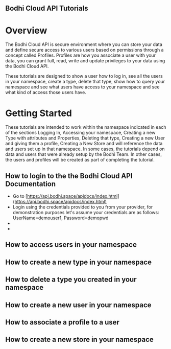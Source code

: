 Bodhi Cloud API Tutorials
---------

# Overview
The Bodhi Cloud API is secure environment where you can store your data and define secure access to various users based on permissions through a concept called Profiles.  Profiles are how you associate a user with your data, you can grant full, read, write and update privileges to your data using the Bodhi Cloud API.  

These tutorials are designed to show a user how to log in, see all the users in your namespace, create a type, delete that type, show how to query your namespace and see what users have access to your namespace and see what kind of access those users have.

# Getting Started
These tutorials are intended to work within the namespace indicated in each of the sections Logging In, Accessing your namespace, Creating a new Type with attributes and Properties, Deleting that type, Creating a new User and giving them a profile, Creating a New Store and will reference the data and users set up in that namespace.  In some cases, the tutorials depend on data and users that were already setup by the Bodhi Team.  In other cases, the users and profiles will be created as part of completing the tutorial.  

## How to login to the the Bodhi Cloud API Documentation

* Go to [https://api.bodhi.space/apidocs/index.html](https://api.bodhi.space/apidocs/index.html)
* Login using the credentials provided to you from your provider, for demonstration purposes let's assume your credentials are as follows: UserName=demouser1, Password=demopwd
* <need to figure out how to add an image>
* 

## How to access users in your namespace

## How to create a new type in your namespace

## How to delete a type you created in your namespace

## How to create a new user in your namespace

## How to associate a profile to a user

## How to create a new store in your namespace

